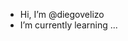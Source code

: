 - Hi, I’m @diegovelizo
- I’m currently learning ...


<!---
diegovelizo/diegovelizo is a ✨ special ✨ repository because its `README.md` (this file) appears on your GitHub profile.
You can click the Preview link to take a look at your changes.
--->
